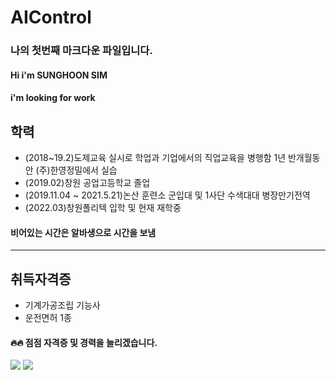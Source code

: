 # AIControl

### 나의 첫번째 마크다운 파일입니다.
#### Hi i'm SUNGHOON SIM
#### i'm looking for work
## 학력

* (2018~19.2)도제교육 실시로 학업과 기업에서의 직업교육을 병행함 1년 반개월동안 (주)한영정밀에서 실습
* (2019.02)창원 공업고등학교 졸업
* (2019.11.04 ~ 2021.5.21)논산 훈련소 군입대 및 1사단 수색대대 병장만기전역
* (2022.03)창원폴리텍 입학 및 현재 재학중
#### 비어있는 시간은 알바생으로 시간을 보냄
----------------------------------------------------------------
## 취득자격증
- 기계가공조립 기능사
- 운전면허 1종

#### 🔥🔥 점점 자격증 및 경력을 늘리겠습니다.

<img src="https://img.shields.io/badge/Python-3766AB?style=flat-square&logo=Python&logoColor=white"/></a>
<img src="https://img.shields.io/badge/C++-00599?style=flat-square&logo=C%2B%2B&logoColor=white"/></a>
